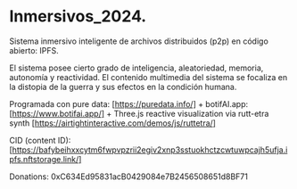 # Inmersivos_2024.
Sistema inmersivo inteligente de archivos distribuidos (p2p) en código abierto: IPFS.

El sistema posee cierto grado de inteligencia, aleatoriedad, memoria, autonomía y reactividad. 
El contenido multimedia del sistema se focaliza en la distopia de la guerra y sus efectos en la condición humana.

Programada con pure data: [https://puredata.info/] + botifAI.app: [https://www.botifai.app/] + Three.js reactive visualization via rutt-etra synth [https://airtightinteractive.com/demos/js/ruttetra/]

CID (content ID): [https://bafybeihxxcytm6fwpvpzrii2egiv2xnp3sstuokhctzcwtuwpcajh5ufja.ipfs.nftstorage.link/]

Donations: 0xC634Ed95831acB0429084e7B2456508651d8BF71
